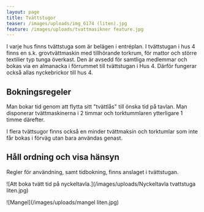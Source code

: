 ```yaml
---
layout: page
title: Tvättstugor
teaser: /images/uploads/img_6174 (liten).jpg
feature: /images/uploads/tvattmasikner feature.jpg
---
```

I varje hus finns tvättstuga som är belägen i entréplan. I tvättstugan i hus 4 finns en s.k. grovtvättmaskin med tillhörande torkrum, för mattor och större textilier typ tunga överkast. Den är avsedd för samtliga medlemmar och bokas via en almanacka i förrummet till tvättstugan i Hus 4. Därför fungerar också allas nyckebrickor till hus 4.

## Bokningsregeler

Man bokar tid genom att flytta sitt "tvättlås" till önska tid på tavlan. Man disponerar tvättmaskinerna i 2 timmar och torktummlaren ytterligare 1 timme därefter.

I flera tvättsugor finns också en minder tvättmaksin och torktumlar som inte får bokas i förväg utan bara användas genast.

## Håll ordning och visa hänsyn

Regler för användning, samt tidbokning, finns anslaget i tvättstugan.

![Att boka tvätt tid på nyckeltavla.](/images/uploads/Nyckeltavla tvattstuga liten.jpg)

![Mangel](/images/uploads/mangel liten.jpg)
